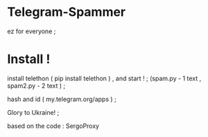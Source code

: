 # Telegram-Spammer
ez for everyone ; 
 
# Install ! 
 install telethon ( pip install telethon ) , and start ! ; 
 (spam.py - 1 text , spam2.py  - 2 text ) ;
 
 hash and id ( my.telegram.org/apps ) ;
 
 Glory to Ukraine! ;
 
 based on the code : SergoProxy 

